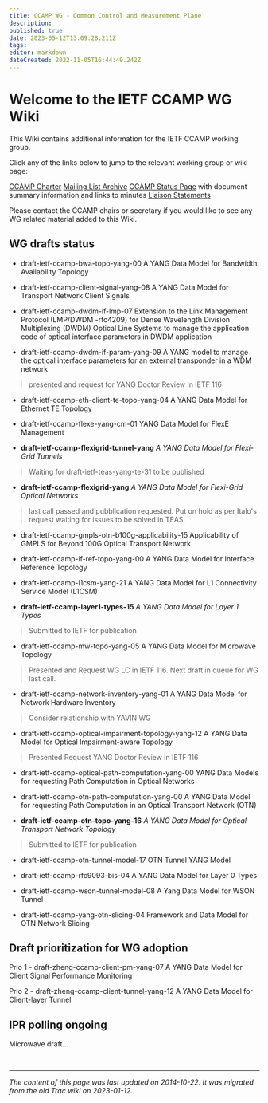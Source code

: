 ```yaml
---
title: CCAMP WG - Common Control and Measurement Plane
description: 
published: true
date: 2023-05-12T13:09:28.211Z
tags: 
editor: markdown
dateCreated: 2022-11-05T16:44:49.242Z
---
```


# Welcome to the IETF CCAMP WG Wiki

This Wiki contains additional information for the IETF CCAMP working group.

Click any of the links below to jump to the relevant working group or wiki page:

[CCAMP Charter](http://www.ietf.org/dyn/wg/charter/ccamp-charter.html)
[Mailing List Archive](http://www.ietf.org/mail-archive/web/ccamp/current/maillist.html)
[CCAMP Status Page](http://tools.ietf.org/wg/ccamp/) with document summary information and links to minutes
[Liaison Statements](https://datatracker.ietf.org/liaison/)



Please contact the CCAMP chairs or secretary if you would like to see any WG related material added to this Wiki.

## WG drafts status

- draft-ietf-ccamp-bwa-topo-yang-00
A YANG Data Model for Bandwidth Availability Topology

- draft-ietf-ccamp-client-signal-yang-08
A YANG Data Model for Transport Network Client Signals

- draft-ietf-ccamp-dwdm-if-lmp-07
Extension to the Link Management Protocol (LMP/DWDM -rfc4209) for Dense Wavelength Division Multiplexing (DWDM) Optical Line Systems to manage the application code of optical interface parameters in DWDM application

- draft-ietf-ccamp-dwdm-if-param-yang-09
A YANG model to manage the optical interface parameters for an external transponder in a WDM network
> presented and request for YANG Doctor Review in IETF 116

- draft-ietf-ccamp-eth-client-te-topo-yang-04
A YANG Data Model for Ethernet TE Topology


- draft-ietf-ccamp-flexe-yang-cm-01
YANG Data Model for FlexE Management


- **draft-ietf-ccamp-flexigrid-tunnel-yang**
*A YANG Data Model for Flexi-Grid Tunnels*
> Waiting for draft-ietf-teas-yang-te-31 to be published

- **draft-ietf-ccamp-flexigrid-yang**
*A YANG Data Model for Flexi-Grid Optical Networks*
> last call passed and pubblication requested. Put on hold as per Italo's request waiting for issues to be solved in TEAS.

- draft-ietf-ccamp-gmpls-otn-b100g-applicability-15
Applicability of GMPLS for Beyond 100G Optical Transport Network


- draft-ietf-ccamp-if-ref-topo-yang-00
A YANG Data Model for Interface Reference Topology


- draft-ietf-ccamp-l1csm-yang-21
A YANG Data Model for L1 Connectivity Service Model (L1CSM)


- **draft-ietf-ccamp-layer1-types-15**
*A YANG Data Model for Layer 1 Types*
> Submitted to IETF for publication

- draft-ietf-ccamp-mw-topo-yang-05
A YANG Data Model for Microwave Topology
> Presented and Request WG LC in IETF 116. Next draft in queue for WG last call.

- draft-ietf-ccamp-network-inventory-yang-01
A YANG Data Model for Network Hardware Inventory
> Consider relationship with YAVIN WG

- draft-ietf-ccamp-optical-impairment-topology-yang-12
A YANG Data Model for Optical Impairment-aware Topology
> Presented Request YANG Doctor Review in IETF 116

- draft-ietf-ccamp-optical-path-computation-yang-00
YANG Data Models for requesting Path Computation in Optical Networks

- draft-ietf-ccamp-otn-path-computation-yang-00
A YANG Data Model for requesting Path Computation in an Optical Transport Network (OTN)

- **draft-ietf-ccamp-otn-topo-yang-16**
*A YANG Data Model for Optical Transport Network Topology*
> Submitted to IETF for publication

- draft-ietf-ccamp-otn-tunnel-model-17
OTN Tunnel YANG Model

- draft-ietf-ccamp-rfc9093-bis-04
A YANG Data Model for Layer 0 Types

- draft-ietf-ccamp-wson-tunnel-model-08
A Yang Data Model for WSON Tunnel

- draft-ietf-ccamp-yang-otn-slicing-04
Framework and Data Model for OTN Network Slicing


## Draft prioritization for WG adoption
Prio 1 - draft-zheng-ccamp-client-pm-yang-07
A YANG Data Model for Client Signal Performance Monitoring

Prio 2 - draft-zheng-ccamp-client-tunnel-yang-12
A YANG Data Model for Client-layer Tunnel



## IPR polling ongoing
Microwave draft...

&nbsp;
&nbsp;
&nbsp;

---

*The content of this page was last updated on 2014-10-22. It was migrated from the old Trac wiki on 2023-01-12.*
